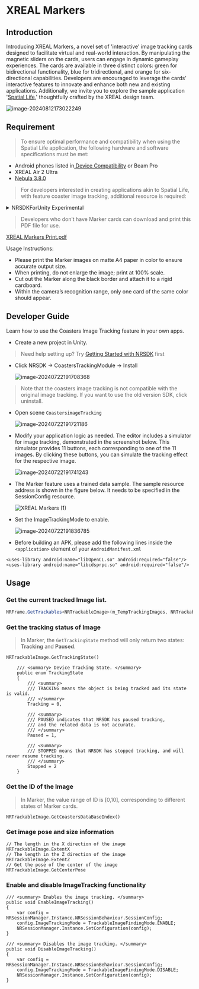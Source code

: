 # XREAL Markers

## Introduction

Introducing XREAL Markers, a novel set of 'interactive' image tracking cards designed to facilitate virtual and real-world interaction. By manipulating the magnetic sliders on the cards, users can engage in dynamic gameplay experiences. The cards are available in three distinct colors: green for bidirectional functionality, blue for tridirectional, and orange for six-directional capabilities. Developers are encouraged to leverage the cards' interactive features to innovate and enhance both new and existing applications. Additionally, we invite you to explore the sample application '[Spatial Life](https://nreal-public.nreal.ai/download/Application/spatiallife0619.apk),' thoughtfully crafted by the XREAL design team.

![image-20240812173022249](https://pub-8dffc52979c34362aa2dbe3a43f0792a.r2.dev/image-20240812173022249.png)

## Requirement

> To ensure optimal performance and compatibility when using the Spatial Life application, the following hardware and software specifications must be met:

- Android phones listed in[ Device Compatibility](../01_XREALDevices/Compatibility.md) or Beam Pro
- XREAL Air 2 Ultra
- [Nebula 3.8.0](https://play.google.com/store/apps/details?id=ai.nreal.nebula.universal&hl=en_US&gl=US)

> For developers interested in creating applications akin to Spatial Life, with feature coaster image tracking, additional resource is required:
<details>
<summary>NRSDKForUnity Experimental</summary>

2024.09.23

Regular updates released with the normal version.

- [NRSDKForUnity_Experimental_Release_2.3.0.unitypackage](https://nreal-public.nreal.ai/download/NRSDKForUnity_2.3.0_Release_20240909/NRSDKForUnityAndroid_Experimental_2.3.0.unitypackage) 

2024.06.19

Regular updates released with the normal version.

- [NRSDKForUnity_Experimental_Release_2.2.1.unitypackage](https://nreal-public.nreal.ai/download/NRSDKForUnity_2.2.1_Release_20240619/NRSDKForUnityAndroid_Experimental_2.2.1.unitypackage) 

2024.04.18 

Fixed: The problem of not being recognized after switching back from the background.

- [NRSDKForUnity_Experimental_Release_2.2.1.unitypackage](https://nreal-public.nreal.ai/download/NRSDKForUnity_2.2.0_Release_20240418/NRSDKForUnityAndroid_Experimental_2.2.1.unitypackage)     

2024.03.29 

- [NRSDKForUnity_Experimental_Release_2.2.0.unitypackage](https://nreal-public.nreal.ai/download/NRSDKForUnity_2.2.0_Release_20240329/NRSDKForUnityAndroid_Experimental_2.2.0.unitypackage)     

</details>

> Developers who don’t have Marker cards can download and print this PDF file for use.

[XREAL Markers Print.pdf](../assets/XREAL%20Markers%20Print.pdf)

Usage Instructions:

* Please print the Marker images on matte A4 paper in color to ensure accurate output size.
* When printing, do not enlarge the image; print at 100% scale.
* Cut out the Marker along the black border and attach it to a rigid cardboard.
* Within the camera’s recognition range, only one card of the same color should appear.

## Developer Guide

Learn how to use the Coasters Image Tracking feature in your own apps.

- Create a new project in Unity. 

> Need help setting up? Try [Getting Started with NRSDK](../02_Getting%20Started%20with%20NRSDK.md) first

- Click NRSDK -> CoastersTrackingModule -> Install

  ![image-20240722191708368](https://pub-8dffc52979c34362aa2dbe3a43f0792a.r2.dev/image-20240722191708368.png)


> Note that the coasters image tracking is not compatible with the original image tracking. If you want to use the old version SDK, click uninstall.

- Open scene `CoastersimageTracking`

  ![image-20240722191721186](https://pub-8dffc52979c34362aa2dbe3a43f0792a.r2.dev/image-20240722191721186.png)

- Modify your application logic as needed. The editor includes a simulator for image tracking, demonstrated in the screenshot below. This simulator provides 11 buttons, each corresponding to one of the 11 images. By clicking these buttons, you can simulate the tracking effect for the respective image.

  ![image-20240722191741243](https://pub-8dffc52979c34362aa2dbe3a43f0792a.r2.dev/image-20240722191741243.png)

- The Marker feature uses a trained data sample. The sample resource address is shown in the figure below. It needs to be specified in the SessionConfig resource.

  ![XREAL Markers (1)](https://pub-8dffc52979c34362aa2dbe3a43f0792a.r2.dev/XREAL%20Markers%20(1).png)

- Set the ImageTrackingMode to enable.

  ![image-20240722191836785](https://pub-8dffc52979c34362aa2dbe3a43f0792a.r2.dev/image-20240722191836785.png)

- Before building an APK, please add the following lines inside the `<application>` element of your `AndroidManifest.xml`
```
<uses-library android:name="libOpenCL.so" android:required="false"/>
<uses-library android:name="libcdsprpc.so" android:required="false"/>
```

## Usage

### Get the current tracked Image list.

```c#
NRFrame.GetTrackables<NRTrackableImage>(m_TempTrackingImages, NRTrackableQueryFilter.All);
```

### Get the tracking status of Image

> In Marker, the `GetTrackingState` method will only return two states: **Tracking** and **Paused**.



```
NRTrackableImage.GetTrackingState() 

    /// <summary> Device Tracking State. </summary>
    public enum TrackingState
    {
        /// <summary>
        /// TRACKING means the object is being tracked and its state is valid.
        /// </summary>
        Tracking = 0,

        /// <summary>
        /// PAUSED indicates that NRSDK has paused tracking, 
        /// and the related data is not accurate.  
        /// </summary>
        Paused = 1,

        /// <summary>
        /// STOPPED means that NRSDK has stopped tracking, and will never resume tracking. 
        /// </summary>
        Stopped = 2
    }
```

### Get the ID of the Image

> In Marker, the value range of ID is [0,10], corresponding to different states of Marker cards.

```
NRTrackableImage.GetCoastersDataBaseIndex()
```

### Get image pose and size information

```
// The length in the X direction of the image
NRTrackableImage.ExtentX
// The length in the Z direction of the image
NRTrackableImage.ExtentZ
// Get the pose of the center of the image
NRTrackableImage.GetCenterPose
```

### Enable and disable ImageTracking functionality

```
/// <summary> Enables the image tracking. </summary>
public void EnableImageTracking()
{
    var config = NRSessionManager.Instance.NRSessionBehaviour.SessionConfig;
    config.ImageTrackingMode = TrackableImageFindingMode.ENABLE;
    NRSessionManager.Instance.SetConfiguration(config);
}

/// <summary> Disables the image tracking. </summary>
public void DisableImageTracking()
{
    var config = NRSessionManager.Instance.NRSessionBehaviour.SessionConfig;
    config.ImageTrackingMode = TrackableImageFindingMode.DISABLE;
    NRSessionManager.Instance.SetConfiguration(config);
}
```
